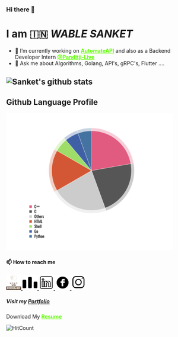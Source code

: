 ### Hi there 👋
# I am 🇮🇳 ***WABLE SANKET***

- 🔭 I’m currently working on <a href="https://github.com/Sanketwable/AutomatePI " class="btn-hire" style="text-align: center; color:rgb(94, 255, 0);"><b>AutomateAPI</b></a> and also as a Backend Developer Intern <a href="https://github.com/punditji-live" class="btn-hire" style="text-align: center; color:rgb(94, 255, 0);"><b>@Panditji-Live</b></a>
- 💬 Ask me about Algorithms, Golang, API's, gRPC's, Flutter ....


## ![Sanket's github stats](https://github-readme-stats.vercel.app/api?username=Sanketwable&count_private=true&show_icons=true&theme=onedark)

<!-- ## ![Top Langs](https://github-readme-stats.vercel.app/api/top-langs/?username=Sanketwable&layout=compact) -->

## Github Language Profile 

<a href="https://ionicabizau.github.io/github-profile-languages/api.html?sanketwable">
<img src = 'https://github.com/Sanketwable/Sanketwable/blob/master/images/GLP.png' width = 450px>
</a>


####  📫 How to reach me 

<a href="https://www.codechef.com/users/sanket_wable">
<img src = 'https://github.com/Sanketwable/Sanketwable/blob/master/images/codechef.png' width = 40px>
</a>                

<a href="http://codeforces.com/profile/WableSanket">
<img src = 'https://github.com/Sanketwable/Sanketwable/blob/master/images/codeforces.png' width = 40px>
</a>

<a href="https://www.linkedin.com/in/wablesanket/">
<img src = 'https://github.com/Sanketwable/Sanketwable/blob/master/images/linkedin.png' width = 40px>
</a>

<a href="https://www.facebook.com/sanketwable12/">
<img src = 'https://github.com/Sanketwable/Sanketwable/blob/master/images/fb.png' width = 40px>
</a>

<a href="https://www.instagram.com/wable_sanket_/">
<img src = 'https://github.com/Sanketwable/Sanketwable/blob/master/images/insta.png' width = 40px>
</a>

##### Visit my [Portfolio](https://github.com/Sanketwable/Portfolio)


Download My
<a href="https://drive.google.com/file/d/1xtTk5pl9APkr6UQjJaHi5U5X6RnaGpdW/view?usp=sharing" class="btn-hire" style="text-align: center; color:rgb(94, 255, 0);"><b>Resume</b></a>

![HitCount](http://hits.dwyl.com/Sanketwable.svg)
